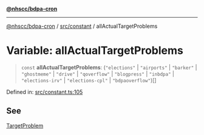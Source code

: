 [**@nhscc/bdpa-cron**](../../../README.md)

***

[@nhscc/bdpa-cron](../../../README.md) / [src/constant](../README.md) / allActualTargetProblems

# Variable: allActualTargetProblems

> `const` **allActualTargetProblems**: (`"elections"` \| `"airports"` \| `"barker"` \| `"ghostmeme"` \| `"drive"` \| `"qoverflow"` \| `"blogpress"` \| `"inbdpa"` \| `"elections-irv"` \| `"elections-cpl"` \| `"bdpaoverflow"`)[]

Defined in: [src/constant.ts:105](https://github.com/nhscc/bdpa-cron/blob/8ad58c8c8508bf539936ccdd28c6f77ce4493fea/src/constant.ts#L105)

## See

[TargetProblem](TargetProblem.md)
